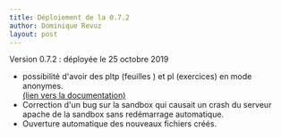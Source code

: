 ```yaml
---
title: Déploiement de la 0.7.2
author: Dominique Revuz
layout: post
---    
```

    
Version 0.7.2 : déployée le 25 octobre 2019

<ul>
	<li>possibilité d'avoir des pltp (feuilles ) et pl (exercices) en mode anonymes.<br />
	<a href="https://documentationpl.readthedocs.io/fr/latest/lienano/">(lien vers la documentation)</a></li>
	<li>Correction d'un bug sur la sandbox qui causait un crash du serveur apache de la sandbox sans redémarrage automatique.</li>
	<li>Ouverture automatique des nouveaux fichiers créés.</li>
</ul>
